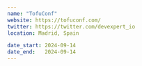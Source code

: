 ```yaml
---
name: "TofuConf"
website: https://tofuconf.com/
twitter: https://twitter.com/devexpert_io
location: Madrid, Spain

date_start: 2024-09-14
date_end:   2024-09-14
---
```

